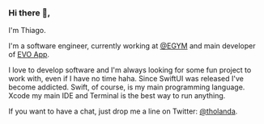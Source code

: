 ### Hi there 👋,

I'm Thiago.

I'm a software engineer, currently working at [@EGYM](https://github.com/egymgmbh) and main developer of [EVO App](https://github.com/evolution-app).

I love to develop software and I'm always looking for some fun project to work with, even if I have no time haha. Since SwiftUI was released I've become addicted. Swift, of course, is my main programming language. Xcode my main IDE and Terminal is the best way to run anything.

If you want to have a chat, just drop me a line on Twitter: [@tholanda](https://twitter.com/tholanda).

<!--
**unnamedd/unnamedd** is a ✨ _special_ ✨ repository because its `README.md` (this file) appears on your GitHub profile.

Here are some ideas to get you started:

- 🔭 I’m currently working on ...
- 🌱 I’m currently learning ...
- 👯 I’m looking to collaborate on ...
- 🤔 I’m looking for help with ...
- 💬 Ask me about ...
- 📫 How to reach me: ...
- 😄 Pronouns: ...
- ⚡ Fun fact: ...
-->
